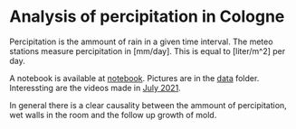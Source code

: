 # Analysis of percipitation in Cologne
Percipitation is the ammount of rain in a given time interval. The meteo stations measure percipitation in [mm/day]. This is equal to [liter/m^2] per day.

A notebook is available at [notebook](cologne_percipitation/notebooks/weather_cologne.ipynb).
Pictures are in the [data](data/) folder. Interessting are the videos made in [July 2021](data/Juli_2021/).

In general there is a clear causality between the ammount of percipitation, wet walls in the room and the follow up growth of mold.
